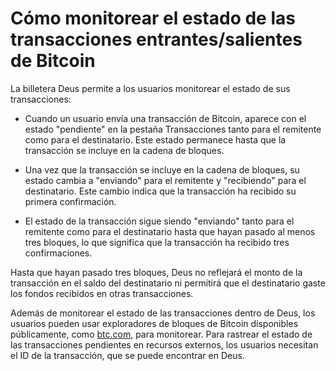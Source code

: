 # Cómo monitorear el estado de las transacciones entrantes/salientes de Bitcoin

La billetera Deus permite a los usuarios monitorear el estado de sus transacciones:

- Cuando un usuario envía una transacción de Bitcoin, aparece con el estado "pendiente" en la pestaña Transacciones tanto para el remitente como para el destinatario. Este estado permanece hasta que la transacción se incluye en la cadena de bloques.

- Una vez que la transacción se incluye en la cadena de bloques, su estado cambia a "enviando" para el remitente y "recibiendo" para el destinatario. Este cambio indica que la transacción ha recibido su primera confirmación.

- El estado de la transacción sigue siendo "enviando" tanto para el remitente como para el destinatario hasta que hayan pasado al menos tres bloques, lo que significa que la transacción ha recibido tres confirmaciones.

Hasta que hayan pasado tres bloques, Deus no reflejará el monto de la transacción en el saldo del destinatario ni permitirá que el destinatario gaste los fondos recibidos en otras transacciones.

Además de monitorear el estado de las transacciones dentro de Deus, los usuarios pueden usar exploradores de bloques de Bitcoin disponibles públicamente, como [btc.com](https://btc.com), para monitorear. Para rastrear el estado de las transacciones pendientes en recursos externos, los usuarios necesitan el ID de la transacción, que se puede encontrar en Deus.